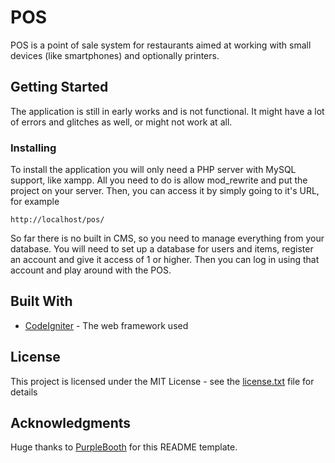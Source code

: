 # POS

POS is a point of sale system for restaurants aimed at working with small devices (like smartphones) and optionally printers.

## Getting Started

The application is still in early works and is not functional. It might have a lot of errors and glitches as well, or might not work at all.

### Installing

To install the application you will only need a PHP server with MySQL support, like xampp. All you need to do is allow mod_rewrite and put the project on your server. Then, you can access it by simply going to it's URL, for example

```
http://localhost/pos/
```

So far there is no built in CMS, so you need to manage everything from your database. You will need to set up a database for users and items, register an account and give it access of 1 or higher. Then you can log in using that account and play around with the POS.

## Built With

* [CodeIgniter](https://codeigniter.com/) - The web framework used

## License

This project is licensed under the MIT License - see the [license.txt](license.txt) file for details

## Acknowledgments

Huge thanks to [PurpleBooth](https://gist.github.com/PurpleBooth/109311bb0361f32d87a2) for this README template.
